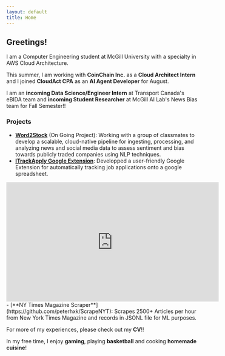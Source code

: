 ```yaml
---
layout: default
title: Home
---
```


## **Greetings!**

I am a Computer Engineering student at McGill University with a specialty in AWS Cloud Architecture.

This summer, I am working with **CoinChain Inc.** as a **Cloud Architect Intern** and I joined **CloudAct CPA** as an **AI Agent Developer** for August.

I am an **incoming Data Science/Engineer Intern** at Transport Canada's eBIDA team and **incoming Student Researcher** at McGill AI Lab's News Bias team for Fall Semester!!

### **Projects**

- [**Word2Stock**](https://github.com/peterhxk/Word2Stocks) (On Going Project):
  Working with a group of classmates to develop a scalable, cloud-native pipeline for ingesting, processing, and analyzing news and social media data to assess sentiment and bias towards publicly traded companies using NLP techniques.
- [**ITrackApply Google Extension**](https://www.youtube.com/embed/KrnUM2nuuWE):
Developped a user-friendly Google Extension for automatically tracking job applications onto a google spreadsheet.
<div style="text-align: center;">
  <iframe width="560" height="315" src="https://www.youtube.com/embed/KrnUM2nuuWE" title="YouTube video player" frameborder="0" allowfullscreen></iframe>
</div>
- [**NY Times Magazine Scraper**](https://github.com/peterhxk/ScrapeNYT):
  Scrapes 2500+ Articles per hour from New York Times Magazine and records in JSONL file for ML purposes.

For more of my experiences, please check out my **CV**!!

In my free time, I enjoy **gaming**, playing **basketball** and cooking **homemade cuisine**!
